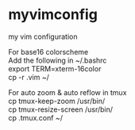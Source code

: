 # myvimconfig
my vim configuration  

For base16 colorscheme  
Add the following in ~/.bashrc  
export TERM=xterm-16color  
cp -r .vim ~/  

For auto zoom & auto reflow in tmux  
cp tmux-keep-zoom /usr/bin/  
cp tmux-resize-screen /usr/bin/  
cp .tmux.conf ~/  
